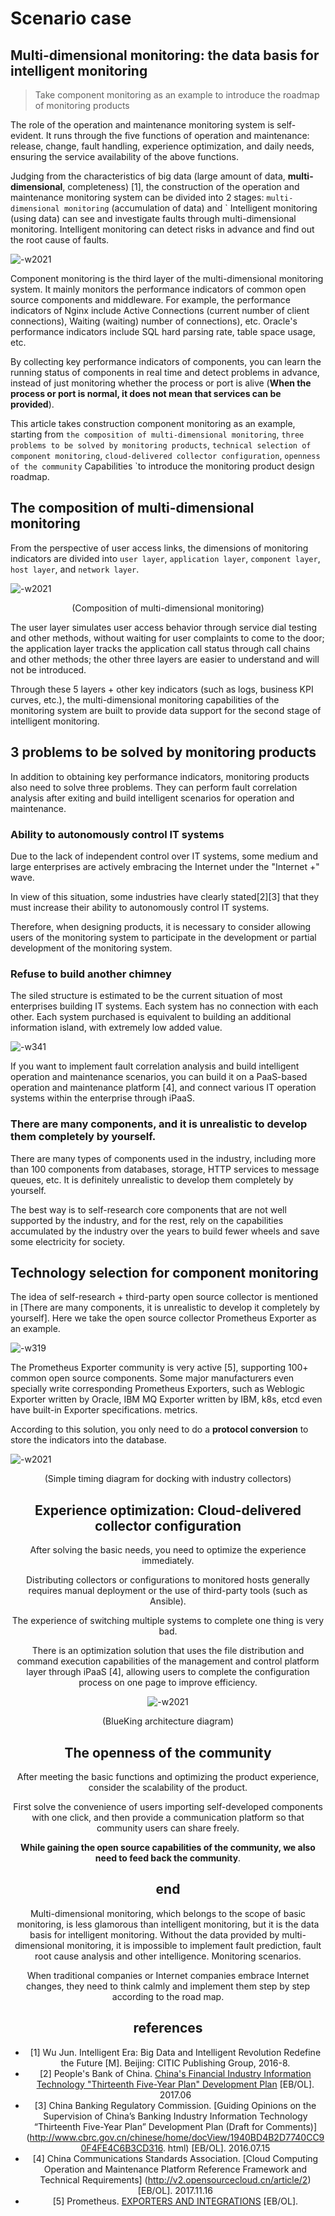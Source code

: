 # Scenario case

## Multi-dimensional monitoring: the data basis for intelligent monitoring
> Take component monitoring as an example to introduce the roadmap of monitoring products

The role of the operation and maintenance monitoring system is self-evident. It runs through the five functions of operation and maintenance: release, change, fault handling, experience optimization, and daily needs, ensuring the service availability of the above functions.

Judging from the characteristics of big data (large amount of data, **multi-dimensional**, completeness) [1], the construction of the operation and maintenance monitoring system can be divided into 2 stages: `multi-dimensional monitoring` (accumulation of data) and ` Intelligent monitoring (using data) can see and investigate faults through multi-dimensional monitoring. Intelligent monitoring can detect risks in advance and find out the root cause of faults.

![-w2021](../media/15266266168983.jpg)

Component monitoring is the third layer of the multi-dimensional monitoring system. It mainly monitors the performance indicators of common open source components and middleware. For example, the performance indicators of Nginx include Active Connections (current number of client connections), Waiting (waiting) number of connections), etc. Oracle's performance indicators include SQL hard parsing rate, table space usage, etc.

By collecting key performance indicators of components, you can learn the running status of components in real time and detect problems in advance, instead of just monitoring whether the process or port is alive (**When the process or port is normal, it does not mean that services can be provided**).

This article takes construction component monitoring as an example, starting from `the composition of multi-dimensional monitoring`, `three problems to be solved by monitoring products`, `technical selection of component monitoring`, `cloud-delivered collector configuration`, `openness of the community` Capabilities `to introduce the monitoring product design roadmap.


## The composition of multi-dimensional monitoring

From the perspective of user access links, the dimensions of monitoring indicators are divided into `user layer`, `application layer`, `component layer`, `host layer`, and `network layer`.

![-w2021](../media/15266173173475.jpg)
<center>(Composition of multi-dimensional monitoring)</center>

The user layer simulates user access behavior through service dial testing and other methods, without waiting for user complaints to come to the door; the application layer tracks the application call status through call chains and other methods; the other three layers are easier to understand and will not be introduced.

Through these 5 layers + other key indicators (such as logs, business KPI curves, etc.), the multi-dimensional monitoring capabilities of the monitoring system are built to provide data support for the second stage of intelligent monitoring.

## 3 problems to be solved by monitoring products

In addition to obtaining key performance indicators, monitoring products also need to solve three problems. They can perform fault correlation analysis after exiting and build intelligent scenarios for operation and maintenance.

### Ability to autonomously control IT systems

Due to the lack of independent control over IT systems, some medium and large enterprises are actively embracing the Internet under the "Internet +" wave.

In view of this situation, some industries have clearly stated[2][3] that they must increase their ability to autonomously control IT systems.

Therefore, when designing products, it is necessary to consider allowing users of the monitoring system to participate in the development or partial development of the monitoring system.

### Refuse to build another chimney

The siled structure is estimated to be the current situation of most enterprises building IT systems. Each system has no connection with each other. Each system purchased is equivalent to building an additional information island, with extremely low added value.

![-w341](../media/15266041494558.jpg)

If you want to implement fault correlation analysis and build intelligent operation and maintenance scenarios, you can build it on a PaaS-based operation and maintenance platform [4], and connect various IT operation systems within the enterprise through iPaaS.

### There are many components, and it is unrealistic to develop them completely by yourself.

There are many types of components used in the industry, including more than 100 components from databases, storage, HTTP services to message queues, etc. It is definitely unrealistic to develop them completely by yourself.

The best way is to self-research core components that are not well supported by the industry, and for the rest, rely on the capabilities accumulated by the industry over the years to build fewer wheels and save some electricity for society.

## Technology selection for component monitoring

The idea of self-research + third-party open source collector is mentioned in [There are many components, it is unrealistic to develop it completely by yourself]. Here we take the open source collector Prometheus Exporter as an example.

![-w319](../media/15266156093948.jpg)

The Prometheus Exporter community is very active [5], supporting 100+ common open source components. Some major manufacturers even specially write corresponding Prometheus Exporters, such as Weblogic Exporter written by Oracle, IBM MQ Exporter written by IBM, k8s, etcd even have built-in Exporter specifications. metrics.

According to this solution, you only need to do a **protocol conversion** to store the indicators into the database.

![-w2021](../media/15266143922560.jpg)
<center>(Simple timing diagram for docking with industry collectors)<center>

## Experience optimization: Cloud-delivered collector configuration

After solving the basic needs, you need to optimize the experience immediately.

Distributing collectors or configurations to monitored hosts generally requires manual deployment or the use of third-party tools (such as Ansible).

The experience of switching multiple systems to complete one thing is very bad.

There is an optimization solution that uses the file distribution and command execution capabilities of the management and control platform layer through iPaaS [4], allowing users to complete the configuration process on one page to improve efficiency.

![-w2021](../media/15265483425665.jpg)
<center>(BlueKing architecture diagram)<center>

## The openness of the community

After meeting the basic functions and optimizing the product experience, consider the scalability of the product.

First solve the convenience of users importing self-developed components with one click, and then provide a communication platform so that community users can share freely.

**While gaining the open source capabilities of the community, we also need to feed back the community**.

## end

Multi-dimensional monitoring, which belongs to the scope of basic monitoring, is less glamorous than intelligent monitoring, but it is the data basis for intelligent monitoring. Without the data provided by multi-dimensional monitoring, it is impossible to implement fault prediction, fault root cause analysis and other intelligence. Monitoring scenarios.

When traditional companies or Internet companies embrace Internet changes, they need to think calmly and implement them step by step according to the road map.

## references
- [1] Wu Jun. Intelligent Era: Big Data and Intelligent Revolution Redefine the Future [M]. Beijing: CITIC Publishing Group, 2016-8.
- [2] People's Bank of China. [China's Financial Industry Information Technology "Thirteenth Five-Year Plan" Development Plan](http://images.mofcom.gov.cn/coi/201706/20170629110047159.pdf) [EB/OL]. 2017.06
- [3] China Banking Regulatory Commission. [Guiding Opinions on the Supervision of China’s Banking Industry Information Technology “Thirteenth Five-Year Plan” Development Plan (Draft for Comments)](http://www.cbrc.gov.cn/chinese/home/docView/1940BD4B2D7740CC90F4FE4C6B3CD316. html) [EB/OL]. 2016.07.15
- [4] China Communications Standards Association. [Cloud Computing Operation and Maintenance Platform Reference Framework and Technical Requirements] (http://v2.opensourcecloud.cn/article/2) [EB/OL]. 2017.11.16
- [5] Prometheus. [EXPORTERS AND INTEGRATIONS](https://prometheus.io/docs/instrumenting/exporters/) [EB/OL].